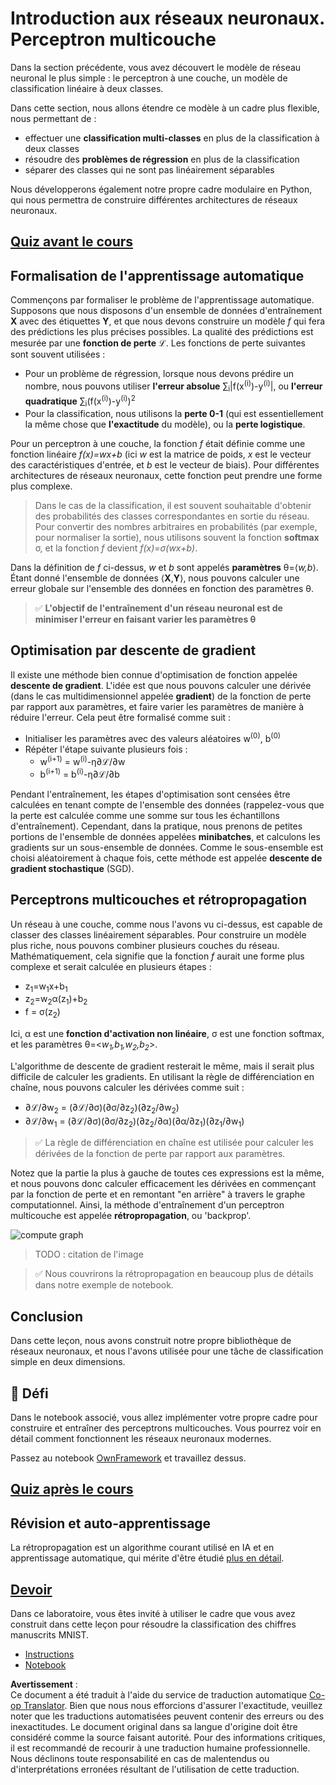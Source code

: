 <!--
CO_OP_TRANSLATOR_METADATA:
{
  "original_hash": "186bf7eeab776b36f557357ea56d4751",
  "translation_date": "2025-08-24T20:55:35+00:00",
  "source_file": "lessons/3-NeuralNetworks/04-OwnFramework/README.md",
  "language_code": "fr"
}
-->
# Introduction aux réseaux neuronaux. Perceptron multicouche

Dans la section précédente, vous avez découvert le modèle de réseau neuronal le plus simple : le perceptron à une couche, un modèle de classification linéaire à deux classes.

Dans cette section, nous allons étendre ce modèle à un cadre plus flexible, nous permettant de :

* effectuer une **classification multi-classes** en plus de la classification à deux classes
* résoudre des **problèmes de régression** en plus de la classification
* séparer des classes qui ne sont pas linéairement séparables

Nous développerons également notre propre cadre modulaire en Python, qui nous permettra de construire différentes architectures de réseaux neuronaux.

## [Quiz avant le cours](https://ff-quizzes.netlify.app/en/ai/quiz/7)

## Formalisation de l'apprentissage automatique

Commençons par formaliser le problème de l'apprentissage automatique. Supposons que nous disposons d'un ensemble de données d'entraînement **X** avec des étiquettes **Y**, et que nous devons construire un modèle *f* qui fera des prédictions les plus précises possibles. La qualité des prédictions est mesurée par une **fonction de perte** ℒ. Les fonctions de perte suivantes sont souvent utilisées :

* Pour un problème de régression, lorsque nous devons prédire un nombre, nous pouvons utiliser **l'erreur absolue** ∑<sub>i</sub>|f(x<sup>(i)</sup>)-y<sup>(i)</sup>|, ou **l'erreur quadratique** ∑<sub>i</sub>(f(x<sup>(i)</sup>)-y<sup>(i)</sup>)<sup>2</sup>
* Pour la classification, nous utilisons la **perte 0-1** (qui est essentiellement la même chose que **l'exactitude** du modèle), ou la **perte logistique**.

Pour un perceptron à une couche, la fonction *f* était définie comme une fonction linéaire *f(x)=wx+b* (ici *w* est la matrice de poids, *x* est le vecteur des caractéristiques d'entrée, et *b* est le vecteur de biais). Pour différentes architectures de réseaux neuronaux, cette fonction peut prendre une forme plus complexe.

> Dans le cas de la classification, il est souvent souhaitable d'obtenir des probabilités des classes correspondantes en sortie du réseau. Pour convertir des nombres arbitraires en probabilités (par exemple, pour normaliser la sortie), nous utilisons souvent la fonction **softmax** σ, et la fonction *f* devient *f(x)=σ(wx+b)*.

Dans la définition de *f* ci-dessus, *w* et *b* sont appelés **paramètres** θ=⟨*w,b*⟩. Étant donné l'ensemble de données ⟨**X**,**Y**⟩, nous pouvons calculer une erreur globale sur l'ensemble des données en fonction des paramètres θ.

> ✅ **L'objectif de l'entraînement d'un réseau neuronal est de minimiser l'erreur en faisant varier les paramètres θ**

## Optimisation par descente de gradient

Il existe une méthode bien connue d'optimisation de fonction appelée **descente de gradient**. L'idée est que nous pouvons calculer une dérivée (dans le cas multidimensionnel appelée **gradient**) de la fonction de perte par rapport aux paramètres, et faire varier les paramètres de manière à réduire l'erreur. Cela peut être formalisé comme suit :

* Initialiser les paramètres avec des valeurs aléatoires w<sup>(0)</sup>, b<sup>(0)</sup>
* Répéter l'étape suivante plusieurs fois :
    - w<sup>(i+1)</sup> = w<sup>(i)</sup>-η∂ℒ/∂w
    - b<sup>(i+1)</sup> = b<sup>(i)</sup>-η∂ℒ/∂b

Pendant l'entraînement, les étapes d'optimisation sont censées être calculées en tenant compte de l'ensemble des données (rappelez-vous que la perte est calculée comme une somme sur tous les échantillons d'entraînement). Cependant, dans la pratique, nous prenons de petites portions de l'ensemble de données appelées **minibatches**, et calculons les gradients sur un sous-ensemble de données. Comme le sous-ensemble est choisi aléatoirement à chaque fois, cette méthode est appelée **descente de gradient stochastique** (SGD).

## Perceptrons multicouches et rétropropagation

Un réseau à une couche, comme nous l'avons vu ci-dessus, est capable de classer des classes linéairement séparables. Pour construire un modèle plus riche, nous pouvons combiner plusieurs couches du réseau. Mathématiquement, cela signifie que la fonction *f* aurait une forme plus complexe et serait calculée en plusieurs étapes :
* z<sub>1</sub>=w<sub>1</sub>x+b<sub>1</sub>
* z<sub>2</sub>=w<sub>2</sub>α(z<sub>1</sub>)+b<sub>2</sub>
* f = σ(z<sub>2</sub>)

Ici, α est une **fonction d'activation non linéaire**, σ est une fonction softmax, et les paramètres θ=<*w<sub>1</sub>,b<sub>1</sub>,w<sub>2</sub>,b<sub>2</sub>*>.

L'algorithme de descente de gradient resterait le même, mais il serait plus difficile de calculer les gradients. En utilisant la règle de différenciation en chaîne, nous pouvons calculer les dérivées comme suit :

* ∂ℒ/∂w<sub>2</sub> = (∂ℒ/∂σ)(∂σ/∂z<sub>2</sub>)(∂z<sub>2</sub>/∂w<sub>2</sub>)
* ∂ℒ/∂w<sub>1</sub> = (∂ℒ/∂σ)(∂σ/∂z<sub>2</sub>)(∂z<sub>2</sub>/∂α)(∂α/∂z<sub>1</sub>)(∂z<sub>1</sub>/∂w<sub>1</sub>)

> ✅ La règle de différenciation en chaîne est utilisée pour calculer les dérivées de la fonction de perte par rapport aux paramètres.

Notez que la partie la plus à gauche de toutes ces expressions est la même, et nous pouvons donc calculer efficacement les dérivées en commençant par la fonction de perte et en remontant "en arrière" à travers le graphe computationnel. Ainsi, la méthode d'entraînement d'un perceptron multicouche est appelée **rétropropagation**, ou 'backprop'.

<img alt="compute graph" src="images/ComputeGraphGrad.png"/>

> TODO : citation de l'image

> ✅ Nous couvrirons la rétropropagation en beaucoup plus de détails dans notre exemple de notebook.  

## Conclusion

Dans cette leçon, nous avons construit notre propre bibliothèque de réseaux neuronaux, et nous l'avons utilisée pour une tâche de classification simple en deux dimensions.

## 🚀 Défi

Dans le notebook associé, vous allez implémenter votre propre cadre pour construire et entraîner des perceptrons multicouches. Vous pourrez voir en détail comment fonctionnent les réseaux neuronaux modernes.

Passez au notebook [OwnFramework](../../../../../lessons/3-NeuralNetworks/04-OwnFramework/OwnFramework.ipynb) et travaillez dessus.

## [Quiz après le cours](https://ff-quizzes.netlify.app/en/ai/quiz/8)

## Révision et auto-apprentissage

La rétropropagation est un algorithme courant utilisé en IA et en apprentissage automatique, qui mérite d'être étudié [plus en détail](https://wikipedia.org/wiki/Backpropagation).

## [Devoir](lab/README.md)

Dans ce laboratoire, vous êtes invité à utiliser le cadre que vous avez construit dans cette leçon pour résoudre la classification des chiffres manuscrits MNIST.

* [Instructions](lab/README.md)
* [Notebook](../../../../../lessons/3-NeuralNetworks/04-OwnFramework/lab/MyFW_MNIST.ipynb)

**Avertissement** :  
Ce document a été traduit à l'aide du service de traduction automatique [Co-op Translator](https://github.com/Azure/co-op-translator). Bien que nous nous efforcions d'assurer l'exactitude, veuillez noter que les traductions automatisées peuvent contenir des erreurs ou des inexactitudes. Le document original dans sa langue d'origine doit être considéré comme la source faisant autorité. Pour des informations critiques, il est recommandé de recourir à une traduction humaine professionnelle. Nous déclinons toute responsabilité en cas de malentendus ou d'interprétations erronées résultant de l'utilisation de cette traduction.